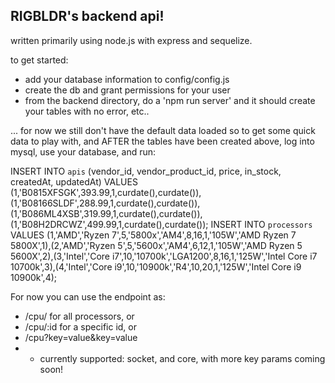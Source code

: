 ## RIGBLDR's backend api!

written primarily using node.js with express and sequelize.

to get started: 
- add your database information to config/config.js 
- create the db and grant permissions for your user
- from the backend directory, do a 'npm run server' and it should create your tables with no error, etc..

... for now we still don't have the default data loaded so to get some quick data to play with, 
and AFTER the tables have been created above, log into mysql, use your database, and run:

INSERT INTO `apis` (vendor_id, vendor_product_id, price, in_stock, createdAt, updatedAt) VALUES (1,'B0815XFSGK',393.99,1,curdate(),curdate()),(1,'B08166SLDF',288.99,1,curdate(),curdate()),(1,'B086ML4XSB',319.99,1,curdate(),curdate()),(1,'B08H2DRCWZ',499.99,1,curdate(),curdate());
INSERT INTO `processors` VALUES (1,'AMD','Ryzen 7',5,'5800x','AM4',8,16,1,'105W','AMD Ryzen 7 5800X',1),(2,'AMD','Ryzen 5',5,'5600x','AM4',6,12,1,'105W','AMD Ryzen 5 5600X',2),(3,'Intel','Core i7',10,'10700k','LGA1200',8,16,1,'125W','Intel Core i7 10700k',3),(4,'Intel','Core i9',10,'10900k','R4',10,20,1,'125W','Intel Core i9 10900k',4);


For now you can use the endpoint as:

- /cpu/ for all processors, or 
- /cpu/:id for a specific id, or
- /cpu?key=value&key=value
- - currently supported: socket, and core, with more key params coming soon!
